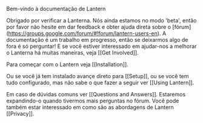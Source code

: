 Bem-vindo à documentação de Lantern

Obrigado por verificar a Lanterna. Nós ainda estamos no modo 'beta', então por favor não hesite em dar feedback e obter ajuda direta sobre o [fórum] (https://groups.google.com/forum/#!forum/lantern-users-en). A documentação é um trabalho em progresso, então se deixarmos algo de fora é só perguntar! E se você estiver interessado em ajudar-nos a melhorar o Lanterna há muitas maneiras, veja [[Get Involved]].

Para começar com o Lantern veja [[Installation]].

Ou se você já tem instalado avançe direto para [[Setup]], ou se você tem tudo configurado, mas não sabe o que fazer a seguir ver [[Using Lantern]].

Em caso de dúvidas comuns ver [[Questions and Answers]]. Estaremos expandindo-o quando tivermos mais perguntas no fórum. Você pode também estar interessado em como são as abordagens de Lantern [[Privacy]].
